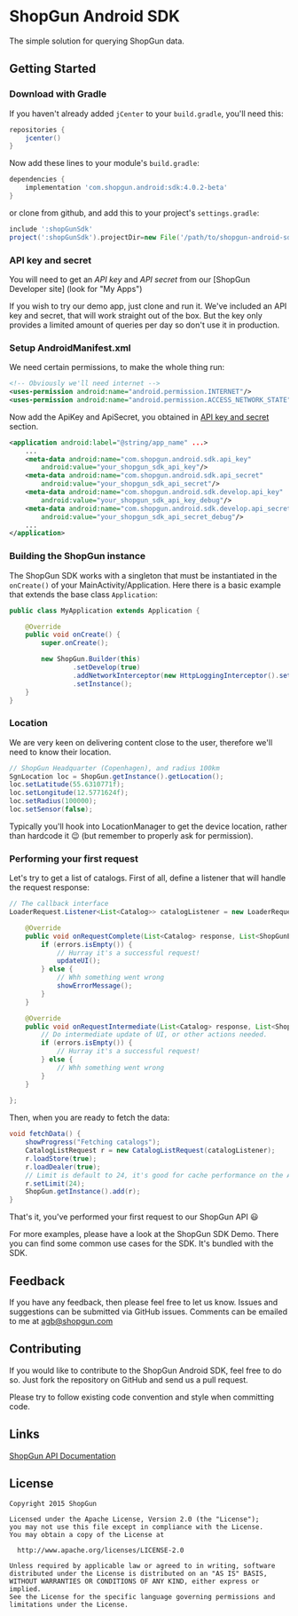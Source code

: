 ShopGun Android SDK
===================

The simple solution for querying ShopGun data.

## Getting Started

### Download with Gradle
If you haven't already added `jCenter` to your `build.gradle`, you'll need this:
```groovy
repositories {
    jcenter()
}
```

Now add these lines to your module's `build.gradle`:

```groovy
dependencies {
    implementation 'com.shopgun.android:sdk:4.0.2-beta'
}
```

or clone from github, and add this to your project's `settings.gradle`:

```groovy
include ':shopGunSdk'
project(':shopGunSdk').projectDir=new File('/path/to/shopgun-android-sdk/shopGunSdk')
```

### API key and secret
You will need to get an *API key* and *API secret* from our 
[ShopGun Developer site] (look for "My Apps")

If you wish to try our demo app, just clone and run it. We've included an API 
key and secret, that will work straight out of the box. But the key only provides 
a limited amount of queries per day so don't use it in production.

### Setup AndroidManifest.xml

We need certain permissions, to make the whole thing run:
```xml
<!-- Obviously we'll need internet -->
<uses-permission android:name="android.permission.INTERNET"/>
<uses-permission android:name="android.permission.ACCESS_NETWORK_STATE"/>
```

Now add the ApiKey and ApiSecret, you obtained in 
[API key and secret](#api-key-secret) section.

```xml
<application android:label="@string/app_name" ...>
    ...
    <meta-data android:name="com.shopgun.android.sdk.api_key"
        android:value="your_shopgun_sdk_api_key"/>
    <meta-data android:name="com.shopgun.android.sdk.api_secret"
        android:value="your_shopgun_sdk_api_secret"/>
    <meta-data android:name="com.shopgun.android.sdk.develop.api_key"
        android:value="your_shopgun_sdk_api_key_debug"/>
    <meta-data android:name="com.shopgun.android.sdk.develop.api_secret"
        android:value="your_shopgun_sdk_api_secret_debug"/>
    ...
</application>
```

### Building the ShopGun instance
The ShopGun SDK works with a singleton that must be instantiated in the `onCreate()` of your MainActivity/Application.
Here there is a basic example that extends the base class `Application`:
```java
public class MyApplication extends Application {

    @Override
    public void onCreate() {
        super.onCreate();

        new ShopGun.Builder(this)
                .setDevelop(true)
                .addNetworkInterceptor(new HttpLoggingInterceptor().setLevel(HttpLoggingInterceptor.Level.BASIC))
                .setInstance();    
    }
}
``` 

### Location
We are very keen on delivering content close to the user, therefore we'll need
to know their location. 

```java
// ShopGun Headquarter (Copenhagen), and radius 100km
SgnLocation loc = ShopGun.getInstance().getLocation();
loc.setLatitude(55.6310771f);
loc.setLongitude(12.5771624f);
loc.setRadius(100000);
loc.setSensor(false);
```

Typically you'll hook into LocationManager to get the device location, rather 
than hardcode it :wink: (but remember to properly ask for permission).

### Performing your first request

Let's try to get a list of catalogs. First of all, define a listener that will handle the request response:

```java
// The callback interface
LoaderRequest.Listener<List<Catalog>> catalogListener = new LoaderRequest.Listener<List<Catalog>>() {

    @Override
    public void onRequestComplete(List<Catalog> response, List<ShopGunError> errors) {
        if (errors.isEmpty()) {
            // Hurray it's a successful request!
            updateUI();
        } else {
            // Whh something went wrong
            showErrorMessage();
        }
    }

    @Override
    public void onRequestIntermediate(List<Catalog> response, List<ShopGunError> errors) {
        // Do intermediate update of UI, or other actions needed.
        if (errors.isEmpty()) {
            // Hurray it's a successful request!
        } else {
            // Whh something went wrong
        }
    }
    
};
```
Then, when you are ready to fetch the data:
```java
void fetchData() {
    showProgress("Fetching catalogs");
    CatalogListRequest r = new CatalogListRequest(catalogListener);
    r.loadStore(true);
    r.loadDealer(true);
    // Limit is default to 24, it's good for cache performance on the API
    r.setLimit(24);
    ShopGun.getInstance().add(r);
}
```
That's it, you've performed your first request to our ShopGun API :smiley:

For more examples, please have a look at the ShopGun SDK Demo. There you can
find some common use cases for the SDK. It's bundled with the SDK. 

Feedback
--------
If you have any feedback, then please feel free to let us know. Issues and 
suggestions can be submitted via GitHub issues. Comments can be emailed to me at
<agb@shopgun.com>


Contributing
------------
If you would like to contribute to the ShopGun Android SDK, feel free to do so.
Just fork the repository on GitHub and send us a pull request.

Please try to follow existing code convention and style when committing code.


Links
-----
[ShopGun API Documentation](http://docs.api.etilbudsavis.dk/)


License
-------

    Copyright 2015 ShopGun
    
    Licensed under the Apache License, Version 2.0 (the "License");
    you may not use this file except in compliance with the License.
    You may obtain a copy of the License at
    
      http://www.apache.org/licenses/LICENSE-2.0
    
    Unless required by applicable law or agreed to in writing, software
    distributed under the License is distributed on an "AS IS" BASIS,
    WITHOUT WARRANTIES OR CONDITIONS OF ANY KIND, either express or implied.
    See the License for the specific language governing permissions and
    limitations under the License.
